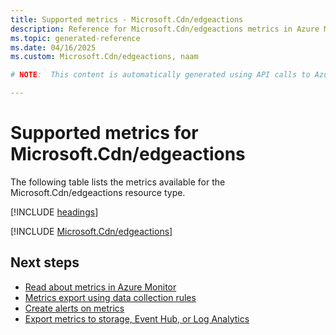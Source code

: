 ```yaml
---
title: Supported metrics - Microsoft.Cdn/edgeactions
description: Reference for Microsoft.Cdn/edgeactions metrics in Azure Monitor.
ms.topic: generated-reference
ms.date: 04/16/2025
ms.custom: Microsoft.Cdn/edgeactions, naam

# NOTE:  This content is automatically generated using API calls to Azure. Any edits made on these files will be overwritten in the next run of the script. 

---
```


  
# Supported metrics for Microsoft.Cdn/edgeactions
  
The following table lists the metrics available for the Microsoft.Cdn/edgeactions resource type.  
  
  
[!INCLUDE [headings](~/reusable-content/ce-skilling/azure/includes/azure-monitor/reference/metrics/metrics-headings.md)]  
  
 

[!INCLUDE [Microsoft.Cdn/edgeactions](~/reusable-content/ce-skilling/azure/includes/azure-monitor/reference/metrics/microsoft-cdn-edgeactions-metrics-include.md)]  



## Next steps

- [Read about metrics in Azure Monitor](/azure/azure-monitor/data-platform)
- [Metrics export using data collection rules](/azure/azure-monitor/essentials/data-collection-metrics)
- [Create alerts on metrics](/azure/azure-monitor/alerts/alerts-overview)
- [Export metrics to storage, Event Hub, or Log Analytics](/azure/azure-monitor/essentials/platform-logs-overview)
